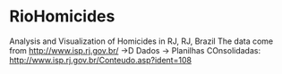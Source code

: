 # RioHomicides
Analysis and Visualization of Homicides in RJ, RJ, Brazil
The data come from http://www.isp.rj.gov.br/ ->D Dados -> Planilhas COnsolidadas: http://www.isp.rj.gov.br/Conteudo.asp?ident=108
